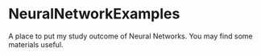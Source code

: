 # NeuralNetworkExamples
A place to put my study outcome of Neural Networks. You may find some materials useful.
